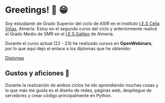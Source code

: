 # Greetings! :wave: :grin: 

Soy estudiante de Grado Superior del ciclo de ASIR en el instituto [I.E.S Celia Viñas](https://iescelia.org/web/seccion/conocenos/), Almería. Estoy en el segundo curso del ciclo y anteriormente realicé el Grado Medio de SMR en el [I.E.S Galileo](https://blogsaverroes.juntadeandalucia.es/iesgalileoalmeria/) de Almería.

Durante el curso actual (22 - 23) he realizado cursos en **OpenWebinars**, por lo que aquí dejo el enlace a los diplomas que he obtenido:

<a href="https://github.com/juanramonrueda/juanramonrueda/tree/main/cursos" target="_blank">Diplomas</a>

## Gustos y aficiones :heartbeat:

Durante la realización de ambos ciclos he ido aprendiendo muchas cosas y lo que más me gusta es el diseño de redes, páginas web, despliegue de servidores y crear código principalmente en Python.